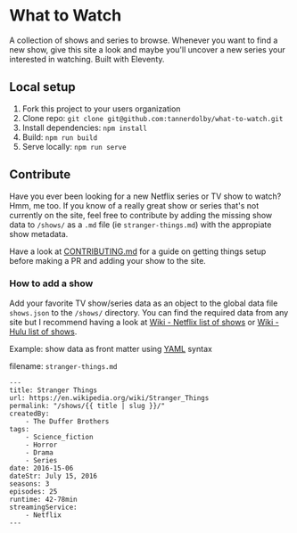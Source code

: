 # What to Watch
A collection of shows and series to browse. Whenever you want to find a new show, give this site a look and maybe you'll uncover a new series your interested in watching. Built with Eleventy.

## Local setup
1. Fork this project to your users organization
2. Clone repo: `git clone git@github.com:tannerdolby/what-to-watch.git`
3. Install dependencies: `npm install`
4. Build: `npm run build`
5. Serve locally: `npm run serve`

## Contribute
Have you ever been looking for a new Netflix series or TV show to watch? Hmm, me too. If you know of a really great show or series that's not currently on the site, feel free to contribute by adding the missing show data to `/shows/` as a `.md` file (ie `stranger-things.md`) with the appropiate show metadata. 

Have a look at [CONTRIBUTING.md](https://github.com/tannerdolby/what-to-watch/blob/masterCONTRIBUTING.md) for a guide on getting things setup before making a PR and adding your show to the site.

### How to add a show
Add your favorite TV show/series data as an object to the global data file `shows.json` to the `/shows/` directory. You can find the required data from any site but I recommend having a look at [Wiki - Netflix list of shows](https://en.wikipedia.org/wiki/List_of_Netflix_original_programming) or [Wiki - Hulu list of shows](https://en.wikipedia.org/wiki/List_of_Hulu_original_programming). 

Example: show data as front matter using [YAML](https://yaml.org/spec/1.2/spec.html) syntax

filename: `stranger-things.md`
```
---
title: Stranger Things
url: https://en.wikipedia.org/wiki/Stranger_Things
permalink: "/shows/{{ title | slug }}/"
createdBy: 
    - The Duffer Brothers
tags:
    - Science_fiction
    - Horror
    - Drama
    - Series
date: 2016-15-06
dateStr: July 15, 2016
seasons: 3
episodes: 25
runtime: 42-78min
streamingService:
    - Netflix
---
```
